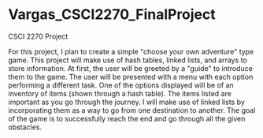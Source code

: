 # Vargas_CSCI2270_FinalProject
CSCI 2270 Project

  For this project, I plan to create a simple "choose your own adventure" type game. This project will make use of hash tables, linked lists, and arrays to store information. At first, the user will be greeted by a "guide" to introduce them to the game. The user will be presented with a menu with each option performing a different task. One of the options displayed will be of an inventory of items (shown through a hash table). The items listed are important as you go through the journey. I will make use of linked lists by incorporating them as a way to go from one destination to another. The goal of the game is to successfully reach the end and go through all the given obstacles. 

